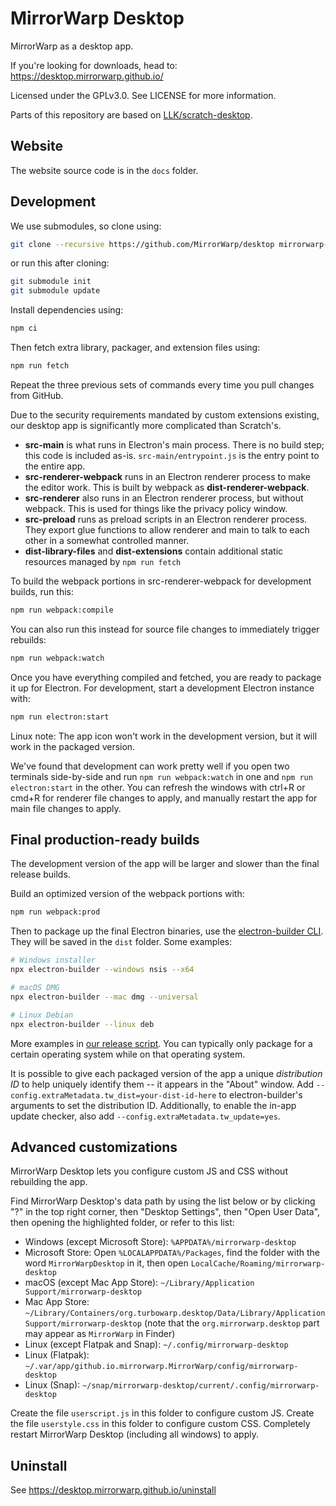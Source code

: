 # MirrorWarp Desktop

MirrorWarp as a desktop app.

If you're looking for downloads, head to: https://desktop.mirrorwarp.github.io/

Licensed under the GPLv3.0. See LICENSE for more information.

Parts of this repository are based on [LLK/scratch-desktop](https://github.com/LLK/scratch-desktop).

## Website

The website source code is in the `docs` folder.

## Development

We use submodules, so clone using:

```bash
git clone --recursive https://github.com/MirrorWarp/desktop mirrorwarp-desktop
```

or run this after cloning:

```bash
git submodule init
git submodule update
```

Install dependencies using:

```bash
npm ci
```

Then fetch extra library, packager, and extension files using:

```bash
npm run fetch
```

Repeat the three previous sets of commands every time you pull changes from GitHub.

Due to the security requirements mandated by custom extensions existing, our desktop app is significantly more complicated than Scratch's.

 - **src-main** is what runs in Electron's main process. There is no build step; this code is included as-is. `src-main/entrypoint.js` is the entry point to the entire app.
 - **src-renderer-webpack** runs in an Electron renderer process to make the editor work. This is built by webpack as **dist-renderer-webpack**.
 - **src-renderer** also runs in an Electron renderer process, but without webpack. This is used for things like the privacy policy window.
 - **src-preload** runs as preload scripts in an Electron renderer process. They export glue functions to allow renderer and main to talk to each other in a somewhat controlled manner.
 - **dist-library-files** and **dist-extensions** contain additional static resources managed by `npm run fetch`

To build the webpack portions in src-renderer-webpack for development builds, run this:

```bash
npm run webpack:compile
```

You can also run this instead for source file changes to immediately trigger rebuilds:

```bash
npm run webpack:watch
```

Once you have everything compiled and fetched, you are ready to package it up for Electron. For development, start a development Electron instance with:

```bash
npm run electron:start
```

Linux note: The app icon won't work in the development version, but it will work in the packaged version.

We've found that development can work pretty well if you open two terminals side-by-side and run `npm run webpack:watch` in one and `npm run electron:start` in the other. You can refresh the windows with ctrl+R or cmd+R for renderer file changes to apply, and manually restart the app for main file changes to apply.

## Final production-ready builds

The development version of the app will be larger and slower than the final release builds.

Build an optimized version of the webpack portions with:

```bash
npm run webpack:prod
```

Then to package up the final Electron binaries, use the [electron-builder CLI](https://www.electron.build/cli). They will be saved in the `dist` folder. Some examples:

```bash
# Windows installer
npx electron-builder --windows nsis --x64

# macOS DMG
npx electron-builder --mac dmg --universal

# Linux Debian
npx electron-builder --linux deb
```

More examples in [our release script](.github/workflows/release.yml). You can typically only package for a certain operating system while on that operating system.

It is possible to give each packaged version of the app a unique *distribution ID* to help uniquely identify them -- it appears in the "About" window. Add `--config.extraMetadata.tw_dist=your-dist-id-here` to electron-builder's arguments to set the distribution ID. Additionally, to enable the in-app update checker, also add `--config.extraMetadata.tw_update=yes`.

## Advanced customizations

MirrorWarp Desktop lets you configure custom JS and CSS without rebuilding the app.

Find MirrorWarp Desktop's data path by using the list below or by clicking "?" in the top right corner, then "Desktop Settings", then "Open User Data", then opening the highlighted folder, or refer to this list:

 - Windows (except Microsoft Store): `%APPDATA%/mirrorwarp-desktop`
 - Microsoft Store: Open `%LOCALAPPDATA%/Packages`, find the folder with the word `MirrorWarpDesktop` in it, then open `LocalCache/Roaming/mirrorwarp-desktop`
 - macOS (except Mac App Store): `~/Library/Application Support/mirrorwarp-desktop`
 - Mac App Store: `~/Library/Containers/org.turbowarp.desktop/Data/Library/Application Support/mirrorwarp-desktop` (note that the `org.mirrorwarp.desktop` part may appear as `MirrorWarp` in Finder)
 - Linux (except Flatpak and Snap): `~/.config/mirrorwarp-desktop`
 - Linux (Flatpak): `~/.var/app/github.io.mirrorwarp.MirrorWarp/config/mirrorwarp-desktop`
 - Linux (Snap): `~/snap/mirrorwarp-desktop/current/.config/mirrorwarp-desktop`

Create the file `userscript.js` in this folder to configure custom JS. Create the file `userstyle.css` in this folder to configure custom CSS. Completely restart MirrorWarp Desktop (including all windows) to apply.

## Uninstall

See https://desktop.mirrorwarp.github.io/uninstall
